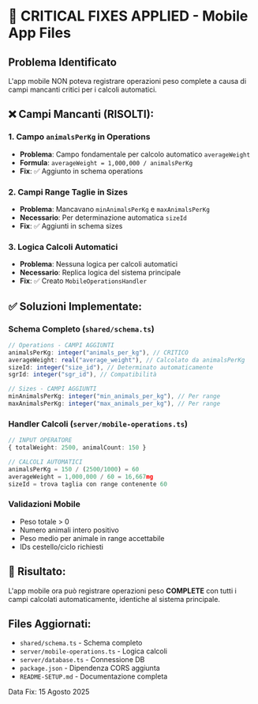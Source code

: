 # 🚨 CRITICAL FIXES APPLIED - Mobile App Files

## Problema Identificato
L'app mobile NON poteva registrare operazioni peso complete a causa di campi mancanti critici per i calcoli automatici.

## ❌ Campi Mancanti (RISOLTI):

### 1. Campo `animalsPerKg` in Operations
- **Problema**: Campo fondamentale per calcolo automatico `averageWeight` 
- **Formula**: `averageWeight = 1,000,000 / animalsPerKg`
- **Fix**: ✅ Aggiunto in schema operations

### 2. Campi Range Taglie in Sizes
- **Problema**: Mancavano `minAnimalsPerKg` e `maxAnimalsPerKg`
- **Necessario**: Per determinazione automatica `sizeId`
- **Fix**: ✅ Aggiunti in schema sizes

### 3. Logica Calcoli Automatici
- **Problema**: Nessuna logica per calcoli automatici
- **Necessario**: Replica logica del sistema principale
- **Fix**: ✅ Creato `MobileOperationsHandler`

## ✅ Soluzioni Implementate:

### Schema Completo (`shared/schema.ts`)
```typescript
// Operations - CAMPI AGGIUNTI
animalsPerKg: integer("animals_per_kg"), // CRITICO
averageWeight: real("average_weight"), // Calcolato da animalsPerKg  
sizeId: integer("size_id"), // Determinato automaticamente
sgrId: integer("sgr_id"), // Compatibilità

// Sizes - CAMPI AGGIUNTI  
minAnimalsPerKg: integer("min_animals_per_kg"), // Per range
maxAnimalsPerKg: integer("max_animals_per_kg"), // Per range
```

### Handler Calcoli (`server/mobile-operations.ts`)
```typescript
// INPUT OPERATORE
{ totalWeight: 2500, animalCount: 150 }

// CALCOLI AUTOMATICI
animalsPerKg = 150 / (2500/1000) = 60
averageWeight = 1,000,000 / 60 = 16,667mg  
sizeId = trova taglia con range contenente 60
```

### Validazioni Mobile
- Peso totale > 0
- Numero animali intero positivo
- Peso medio per animale in range accettabile
- IDs cestello/ciclo richiesti

## 🎯 Risultato:
L'app mobile ora può registrare operazioni peso **COMPLETE** con tutti i campi calcolati automaticamente, identiche al sistema principale.

## Files Aggiornati:
- `shared/schema.ts` - Schema completo
- `server/mobile-operations.ts` - Logica calcoli
- `server/database.ts` - Connessione DB
- `package.json` - Dipendenza CORS aggiunta
- `README-SETUP.md` - Documentazione completa

Data Fix: 15 Agosto 2025